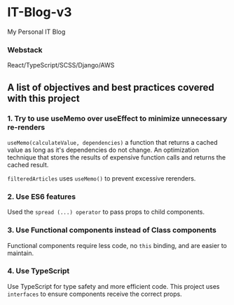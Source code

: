 # IT-Blog-v3
My Personal IT Blog

### Webstack
React/TypeScript/SCSS/Django/AWS

## A list of objectives and best practices covered with this project

### 1. Try to use useMemo over useEffect to minimize unnecessary re-renders
`useMemo(calculateValue, dependencies)` a function that returns a cached value as long as it's dependencies do not change. An optimization technique that stores the results of expensive function calls and returns the cached result.

`filteredArticles` uses `useMemo()` to prevent excessive rerenders.

### 2. Use ES6 features
Used the `spread (...) operator` to pass props to child components.

### 3.  Use Functional components instead of Class components
Functional components require less code, no `this` binding, and are easier to maintain.

### 4. Use TypeScript
Use TypeScript for type safety and more efficient code. This project uses `interfaces` to ensure components receive the correct props.